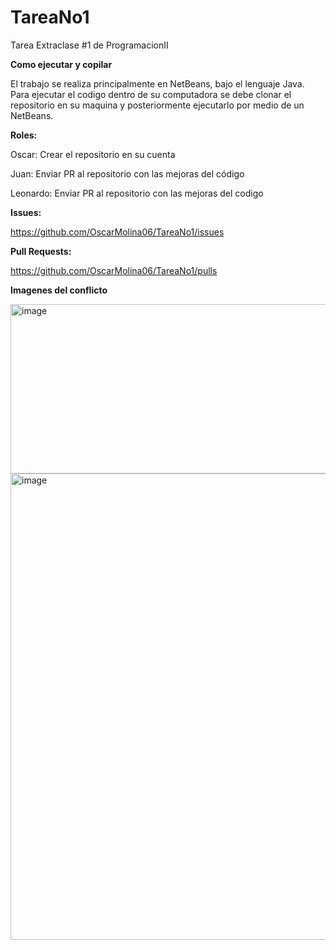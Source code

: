 # TareaNo1

Tarea Extraclase #1 de ProgramacionII

**Como ejecutar y copilar**

El trabajo se realiza principalmente en NetBeans, bajo el lenguaje Java.
Para ejecutar el codigo dentro de su computadora se debe clonar el repositorio
en su maquina y posteriormente ejecutarlo por medio de un NetBeans.



**Roles:**

Oscar: Crear el repositorio en su cuenta



Juan: Enviar PR al repositorio con las mejoras del código



Leonardo: Enviar PR al repositorio con las mejoras del codigo



**Issues:**

https://github.com/OscarMolina06/TareaNo1/issues

**Pull Requests:**

https://github.com/OscarMolina06/TareaNo1/pulls

**Imagenes del conflicto**

<img width="1253" height="271" alt="image" src="https://github.com/user-attachments/assets/69d776c7-eb46-4105-89bd-ee6262f48e14" />

<img width="1094" height="746" alt="image" src="https://github.com/user-attachments/assets/345c86c8-6e86-42b7-9d11-65bca00f67e0" />

